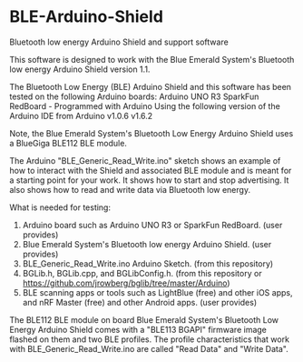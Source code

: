 # BLE-Arduino-Shield
Bluetooth low energy Arduino Shield and support software

This software is designed to work with the Blue Emerald System's Bluetooth low energy Arduino Shield version 1.1.  

The Bluetooth Low Energy (BLE) Arduino Shield and this software has been tested on the following Arduino boards:
Arduino UNO R3
SparkFun RedBoard - Programmed with Arduino
Using the following version of the Arduino IDE from Arduino 
v1.0.6
v1.6.2
  
Note, the Blue Emerald System's Bluetooth Low Energy Arduino Shield uses a BlueGiga BLE112 BLE module.

The Arduino "BLE_Generic_Read_Write.ino" sketch shows an example of how to interact with the Shield and associated BLE module and is meant for a starting point for your work.  It shows how to start and stop advertising.  It also shows how to read and write data via Bluetooth low energy.

What is needed for testing:
1. Arduino board such as Arduino UNO R3 or SparkFun RedBoard. (user provides)
2. Blue Emerald System's Bluetooth low energy Arduino Shield. (user provides)
3. BLE_Generic_Read_Write.ino Arduino Sketch.  (from this repository)
4. BGLib.h, BGLib.cpp, and BGLibConfig.h.  (from this repository or https://github.com/jrowberg/bglib/tree/master/Arduino)
5. BLE scanning apps or tools such as LightBlue (free) and other iOS apps, and nRF Master (free) and other Android apps. (user provides)

The BLE112 BLE module on board Blue Emerald System's Bluetooth Low Energy Arduino Shield comes with a "BLE113 BGAPI" firmware image flashed on them and two BLE profiles.  The profile characteristics that work with BLE_Generic_Read_Write.ino are called "Read Data" and "Write Data".
